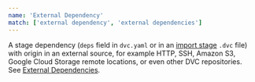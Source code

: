 ```yaml
---
name: 'External Dependency'
match: ['external dependency', 'external dependencies']
---
```


A stage dependency (`deps` field in `dvc.yaml` or in an
[import stage](/doc/command-reference/import) `.dvc` file) with origin in an
external source, for example HTTP, SSH, Amazon S3, Google Cloud Storage remote
locations, or even other DVC repositories. See
[External Dependencies](/doc/user-guide/external-dependencies).
